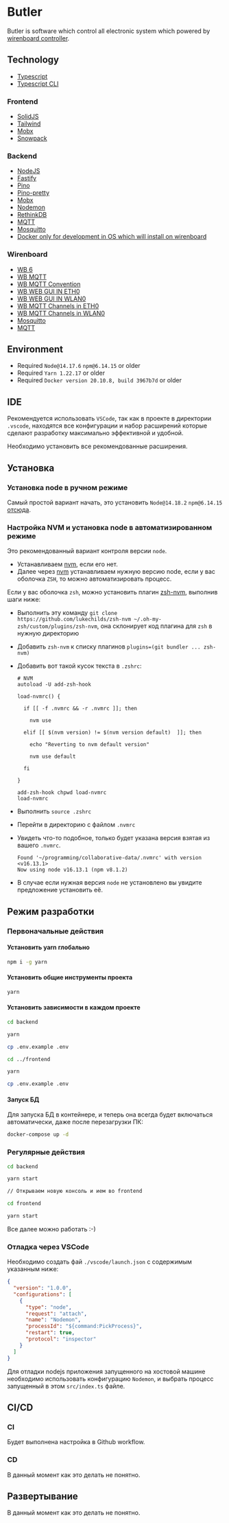 # Butler

Butler is software which control all electronic system which powered by [wirenboard controller](https://wirenboard.com/ru/product/wiren-board-7/).

## Technology

- [Typescript](https://www.typescriptlang.org)
- [Typescript CLI](https://www.typescriptlang.org/docs/handbook/compiler-options.html#using-the-cli)

### Frontend

- [SolidJS](https://www.solidjs.com)
- [Tailwind](https://tailwindcss.com)
- [Mobx](https://mobx.js.org/README.html)
- [Snowpack](https://www.snowpack.dev/)

### Backend

- [NodeJS](https://nodejs.org/en/)
- [Fastify](https://www.fastify.io)
- [Pino](https://github.com/pinojs/pino)
- [Pino-pretty](https://github.com/pinojs/pino-pretty)
- [Mobx](https://mobx.js.org/README.html)
- [Nodemon](https://nodemon.io)
- [RethinkDB](https://rethinkdb.com)
- [MQTT](https://www.npmjs.com/package/mqtt)
- [Mosquitto](https://mosquitto.org)
- [Docker only for development in OS which will install on wirenboard](https://www.docker.com/)

### Wirenboard

- [WB 6](https://wirenboard.com/ru/product/wiren-board-6/)
- [WB MQTT](https://wirenboard.com/wiki/index.php/MQTT)
- [WB MQTT Convention](https://github.com/wirenboard/conventions/blob/main/README.md)
- [WB WEB GUI IN ETH0](http://192.168.1.75)
- [WB WEB GUI IN WLAN0](http://192.168.2.75)
- [WB MQTT Channels in ETH0](http://192.168.1.75/#!/MQTTChannels)
- [WB MQTT Channels in WLAN0](http://192.168.2.75/#!/MQTTChannels)
- [Mosquitto](https://mosquitto.org)
- [MQTT](https://www.npmjs.com/package/mqtt)

## Environment

- Required `Node@14.17.6` `npm@6.14.15` or older
- Required `Yarn 1.22.17` or older
- Required `Docker version 20.10.8, build 3967b7d` or older

## IDE

Рекомендуется использовать `VSCode`, так как в проекте в директории `.vscode`, находятся все конфигурации
и набор расширений которые сделают разработку максимально эффективной и удобной.

Необходимо установить все рекомендованные расширения.

## Установка

### Установка node в ручном режиме

Самый простой вариант начать, это установить `Node@14.18.2` `npm@6.14.15` [отсюда](https://nodejs.org/download/release/v14.18.2/).

### Настройка NVM и установка node в автоматизированном режиме

Это рекомендованный вариант контроля версии `node`.

- Устанавливаем [nvm](https://github.com/nvm-sh/nvm), если его нет.
- Далее через [nvm](https://github.com/nvm-sh/nvm) устанавливаем нужную версию node, если у вас оболочка `ZSH`, то можно автоматизировать процесс.

Если у вас оболочка `zsh`, можно установить плагин [zsh-nvm](https://github.com/lukechilds/zsh-nvm), выполнив шаги ниже:

- Выполнить эту команду `git clone https://github.com/lukechilds/zsh-nvm ~/.oh-my-zsh/custom/plugins/zsh-nvm`, она склонирует код плагина для `zsh` в нужную директорию
- Добавить `zsh-nvm` к списку плагинов `plugins=(git bundler ... zsh-nvm)`
- Добавить вот такой кусок текста в `.zshrc`:

  ```text
  # NVM
  autoload -U add-zsh-hook

  load-nvmrc() {

    if [[ -f .nvmrc && -r .nvmrc ]]; then

      nvm use

    elif [[ $(nvm version) != $(nvm version default)  ]]; then

      echo "Reverting to nvm default version"

      nvm use default

    fi

  }

  add-zsh-hook chpwd load-nvmrc
  load-nvmrc
  ```

- Выполнить `source .zshrc`
- Перейти в директорию с файлом `.nvmrc`
- Увидеть что-то подобное, только будет указана версия взятая из вашего `.nvmrc`.

  ```text
  Found '~/programming/collaborative-data/.nvmrc' with version <v16.13.1>
  Now using node v16.13.1 (npm v8.1.2)
  ```

- В случае если нужная версия `node` не установлено вы увидите предложение установить её.

## Режим разработки

### Первоначальные действия

#### Установить yarn глобально

```bash
npm i -g yarn
```

#### Установить общие инструменты проекта

```bash
yarn
```

#### Установить зависимости в каждом проекте

```bash
cd backend

yarn

cp .env.example .env

cd ../frontend

yarn

cp .env.example .env
```

#### Запуск БД

Для запуска БД в контейнере, и теперь она всегда будет включаться автоматически, даже после перезагрузки ПК:

```bash
docker-compose up -d
```

### Регулярные действия

```bash
cd backend

yarn start

// Открываем новую консоль и ием во frontend

cd frontend

yarn start
```

Все далее можно работать :-)

### Отладка через VSCode

Необходимо создать фай `./vscode/launch.json` с содержимым указанным ниже:

```json
{
  "version": "1.0.0",
  "configurations": [
    {
      "type": "node",
      "request": "attach",
      "name": "Nodemon",
      "processId": "${command:PickProcess}",
      "restart": true,
      "protocol": "inspector"
    }
  ]
}
```

Для отладки nodejs приложения запущенного на хостовой машине необходимо использовать конфигурацию `Nodemon`, и выбрать процесс запущенный в этом `src/index.ts` файле.

## CI/CD

### CI

Будет выполнена настройка в Github workflow.

### CD

В данный момент как это делать не понятно.

## Развертывание

В данный момент как это делать не понятно.
